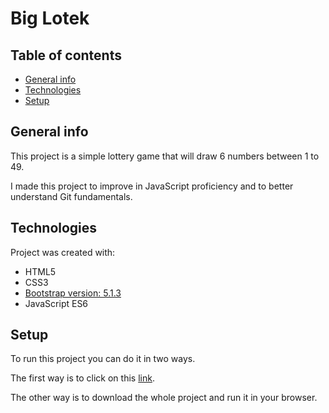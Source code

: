 # Big Lotek

## Table of contents
* [General info](#general-info)
* [Technologies](#technologies)
* [Setup](#setup)


## General info
This project is a simple lottery game that will draw 6 numbers between 1 to 49.

I made this project to improve in JavaScript proficiency and to better understand Git fundamentals.

## Technologies
Project was created with:
* HTML5
* CSS3
* [Bootstrap version: 5.1.3](https://getbootstrap.com/docs/5.1/getting-started/introduction/)
* JavaScript ES6

## Setup
To run this project you can do it in two ways.

The first way is to click on this [link](https://htmlpreview.github.io/?https://github.com/piotrgorski23/Big-Lotek/blob/master/index.html).

The other way is to download the whole project and run it in your browser.
